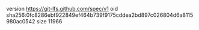 version https://git-lfs.github.com/spec/v1
oid sha256:0fc8286ebf922849ef464b739f9175cddea2bd897c026804d6a8115980ac0542
size 11966
